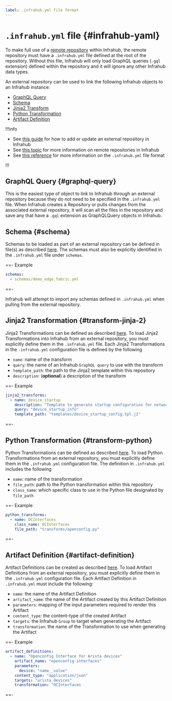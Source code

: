 ```yaml
---
label: .infrahub.yml file format
---
```


# `.infrahub.yml` file {#infrahub-yaml}

To make full use of a [remote repository](/topics/repository) within Infrahub, the remote repository must have a `.infrahub.yml` file defined at the root of the repository. Without this file, Infrahub will only load GraphQL queries (`.gql` extension) defined within the repository and it will ignore any other Infrahub data types.

An external repository can be used to link the following Infrahub objects to an Infrahub instance:

- [GraphQL Query](/topics/graphql)
- [Schema](/topics/schema)
- [Jinja2 Transform](/topics/transformation#rendered-file-jinja2-plugin)
- [Python Transformation](/topics/transformation#transformpython-python-plugin)
- [Artifact Definition](/topics/artifact)

!!!info

- See [this guide](/guides/repository) for how to add or update an external repository in Infrahub
- See [this topic](/topics/repository) for more information on remote repositories in Infrahub
- See [this reference](/reference/dotinfrahub) for more information on the `.infrahub.yml` file format

!!!

## GraphQL Query {#graphql-query}

This is the easiest type of object to link to Infrahub through an external repository because they do not need to be specified in the `.infrahub.yml` file. When Infrahub creates a Repository or pulls changes from the associated external repository, it will scan all the files in the repository and save any that have a `.gql` extension as GraphQLQuery objects in Infrahub.

## Schema {#schema}

Schemas to be loaded as part of an external repository can be defined in file(s) as described [here](/topics/schema). The schemas must also be explicitly identified in the `.infrahub.yml` file under `schemas`.

==- Example

```YAML
schemas:
  - schemas/demo_edge_fabric.yml
```

==-

Infrahub will attempt to import any schemas defined in `.infrahub.yml` when pulling from the external repository.

## Jinja2 Transformation {#transform-jinja-2}

Jinja2 Transformations can be defined as described [here](/topics/transformation#rendered-file-jinja2-plugin). To load Jinja2 Transformations into Infrahub from an external repository, you must explicitly define them in the `.infrahub.yml` file. Each Jinja2 Transformations in the `.infrahub.yml` configuration file is defined by the following

- `name`: name of the transform
- `query`: the name of an Infrahub `GraphQL query` to use with the transform
- `template_path`: the path to the Jinja2 template within this repository
- `description`: (**optional**) a description of the transform

==- Example

```YAML
jinja2_transforms:
  - name: device_startup
    description: "Template to generate startup configuration for network devices"
    query: "device_startup_info"
    template_path: "templates/device_startup_config.tpl.j2"
```

==-

## Python Transformation {#transform-python}

Python Transformations can be defined as described [here](/topics/transformation#transformpython-python-plugin). To load Python Transformations from an external repository, you must explicitly define them in the `.infrahub.yml` configuration file. The definition in `.infrahub.yml` includes the following

- `name`: name of the transformation
- `file_path`: path to the Python transformation within this repository
- `class_name`: which specific class to use in the Python file designated by `file_path`

==- Example

```YAML
python_transforms:
  - name: OCInterfaces
    class_name: OCInterfaces
    file_path: "transforms/openconfig.py"
```

==-

## Artifact Definition {#artifact-definition}

Artifact Definitions can be created as described [here](/topics/artifact). To load Artifact Definitions from an external repository, you must explicitly define them in the `.infrahub.yml` configuration file. Each Artifact Definition in `.infrahub.yml` must include the following:

- `name`: the name of the Artifact Definition
- `artifact_name`: the name of the Artifact created by this Artifact Definition
- `parameters`: mapping of the input parameters required to render this Artifact
- `content_type`: the content-type of the created Artifact
- `targets`: the Infrahub `Group` to target when generating the Artifact
- `transformation`: the name of the Transformation to use when generating the Artifact

==- Example

```YAML
artifact_definitions:
  - name: "Openconfig Interface for Arista devices"
    artifact_name: "openconfig-interfaces"
    parameters:
      device: "name__value"
    content_type: "application/json"
    targets: "arista_devices"
    transformation: "OCInterfaces
```

==-
